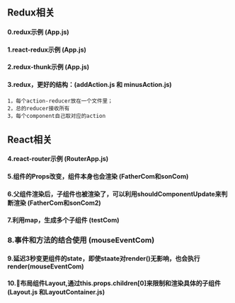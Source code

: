 ## Redux相关

#### 0.redux示例  (App.js)
#### 1.react-redux示例 (App.js)
#### 2.redux-thunk示例 (App.js)
#### 3.redux，更好的结构：(addAction.js 和 minusAction.js)
    1，每个action-reducer放在一个文件里；
    2，总的reducer接收所有
    3，每个component自己取对应的action


## React相关

#### 4.react-router示例   (RouterApp.js)

#### 5.组件的Props改变，组件本身也会渲染  (FatherCom和sonCom)
#### 6.父组件渲染后，子组件也被渲染了，可以利用shouldComponentUpdate来判断渲染  (FatherCom和sonCom2)
#### 7.利用map，生成多个子组件  (testCom)
### 8.事件和方法的结合使用  (mouseEventCom)

#### 9.延迟3秒变更组件的state，即使staate对render()无影响，也会执行render(mouseEventCom)

#### 10.布局组件Layout,通过this.props.children[0]来限制和渲染具体的子组件(Layout.js 和LayoutContainer.js)

